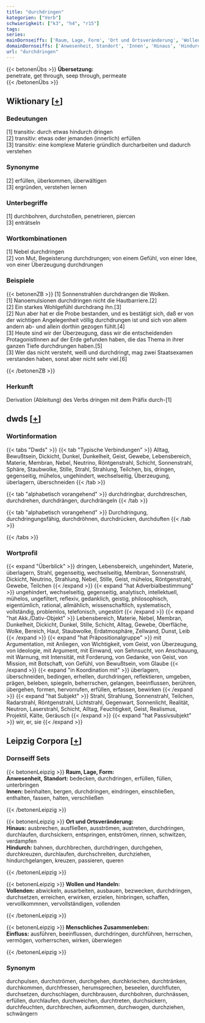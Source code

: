 ```yaml
---
title: "durchdringen"
kategorien: ["Verb"]
schwierigkeit: ["k3", "h4", "r15"]
tags:
series:
mainDornseiffs: ['Raum, Lage, Form', 'Ort und Ortsveränderung', 'Wollen und Handeln', 'Menschliches Zusammenleben']
domainDornseiffs: ['Anwesenheit, Standort', 'Innen', 'Hinaus', 'Hindurch', 'Vollenden', 'Einfluss']
url: "durchdringen"
---
```


{{< betonenÜbs >}}
**Übersetzung:**  
penetrate, get through, seep through, permeate  
{{< /betonenÜbs >}}

## Wiktionary [[+](https://de.wiktionary.org/wiki/durchdringen)]

### Bedeutungen
[1] transitiv: durch etwas hindurch dringen  
[2] transitiv: etwas oder jemanden (innerlich) erfüllen  
[3] transitiv: eine komplexe Materie gründlich durcharbeiten und dadurch verstehen  

### Synonyme
[2] erfüllen, überkommen, überwältigen  
[3] ergründen, verstehen lernen  

### Unterbegriffe
[1] durchbohren, durchstoßen, penetrieren, piercen  
[3] enträtseln  

### Wortkombinationen
[1] Nebel durchdringen  
[2] von Mut, Begeisterung durchdrungen; von einem Gefühl, von einer Idee, von einer Überzeugung durchdrungen  

### Beispiele
{{< betonenZB >}}
[1] Sonnenstrahlen durchdrangen die Wolken.  
[1] Nanoemulsionen durchdringen nicht die Hautbarriere.[2]  
[2] Ein starkes Wohlgefühl durchdrang ihn.[3]  
[2] Nun aber hat er die Probe bestanden, und es bestätigt sich, daß er von der wichtigen Angelegenheit völlig durchdrungen ist und sich von allem andern ab- und allein dorthin gezogen fühlt.[4]  
[3] Heute sind wir der Überzeugung, dass wir die entscheidenden ProtagonistInnen auf der Erde gefunden haben, die das Thema in ihrer ganzen Tiefe durchdrungen haben.[5]  
[3] Wer das nicht versteht, weiß und durchdringt, mag zwei Staatsexamen verstanden haben, sonst aber nicht sehr viel.[6]  

{{< /betonenZB >}}
### Herkunft
Derivation (Ableitung) des Verbs dringen mit dem Präfix durch-[1]  



## dwds [[+](https://www.dwds.de/wb/durchdringen)]

### Wortinformation
{{< tabs "Dwds" >}}
{{< tab "Typische Verbindungen" >}}
Alltag, Bewußtsein, Dickicht, Dunkel, Dunkelheit, Geist, Gewebe, Lebensbereich, Materie, Membran, Nebel, Neutrino, Röntgenstrahl, Schicht, Sonnenstrahl, Sphäre, Staubwolke, Stille, Strahl, Strahlung, Teilchen, bis, dringen, gegenseitig, mühelos, ungehindert, wechselseitig, Überzeugung, überlagern, überschneiden
{{< /tab >}}

{{< tab "alphabetisch vorangehend" >}}
durchdringbar, durchdreschen, durchdrehen, durchdrängen, durchdrängeln
{{< /tab >}}

{{< tab "alphabetisch vorangehend" >}}
Durchdringung, durchdringungsfähig, durchdröhnen, durchdrücken, durchduften
{{< /tab >}}

{{< /tabs >}}

### Wortprofil
{{< expand "Überblick" >}} dringen, Lebensbereich, ungehindert, Materie, überlagern, Strahl, gegenseitig, wechselseitig, Membran, Sonnenstrahl, Dickicht, Neutrino, Strahlung, Nebel, Stille, Geist, mühelos, Röntgenstrahl, Gewebe, Teilchen {{< /expand >}}
{{< expand "hat Adverbialbestimmung" >}} ungehindert, wechselseitig, gegenseitig, analytisch, intellektuell, mühelos, ungefiltert, reflexiv, gedanklich, geistig, philosophisch, eigentümlich, rational, allmählich, wissenschaftlich, systematisch, vollständig, problemlos, telefonisch, ungestört {{< /expand >}}
{{< expand "hat Akk./Dativ-Objekt" >}} Lebensbereich, Materie, Nebel, Membran, Dunkelheit, Dickicht, Dunkel, Stille, Schicht, Alltag, Gewebe, Oberfläche, Wolke, Bereich, Haut, Staubwolke, Erdatmosphäre, Zellwand, Dunst, Leib {{< /expand >}}
{{< expand "hat Präpositionalgruppe" >}} mit Argumentation, mit Anliegen, von Wichtigkeit, vom Geist, von Überzeugung, von Ideologie, mit Argument, mit Einwand, von Sehnsucht, von Anschauung, mit Warnung, mit Intensität, mit Forderung, von Gedanke, von Geist, von Mission, mit Botschaft, von Gefühl, von Bewußtsein, vom Glaube {{< /expand >}}
{{< expand "in Koordination mit" >}} überlagern, überschneiden, bedingen, erhellen, durchdringen, reflektieren, umgeben, prägen, beleben, spiegeln, beherrschen, gelangen, beeinflussen, berühren, übergehen, formen, hervorrufen, erfüllen, erfassen, bewirken {{< /expand >}}
{{< expand "hat Subjekt" >}} Strahl, Strahlung, Sonnenstrahl, Teilchen, Radarstrahl, Röntgenstrahl, Lichtstrahl, Gegenwart, Sonnenlicht, Realität, Neutron, Laserstrahl, Schicht, Alltag, Feuchtigkeit, Geist, Realismus, Projektil, Kälte, Geräusch {{< /expand >}}
{{< expand "hat Passivsubjekt" >}} wir, er, sie {{< /expand >}}

## Leipzig Corpora [[+](https://corpora.uni-leipzig.de/en/res?word=durchdringen&corpusId=deu_newscrawl-public_2018)]

### Dornseiff Sets
{{< betonenLeipzig >}}
**Raum, Lage, Form:**  
**Anwesenheit, Standort:** bedecken, durchdringen, erfüllen, füllen, unterbringen  
**Innen:** beinhalten, bergen, durchdringen, eindringen, einschließen, enthalten, fassen, halten, verschließen  

{{< /betonenLeipzig >}}


{{< betonenLeipzig >}}
**Ort und Ortsveränderung:**  
**Hinaus:** ausbrechen, ausfließen, ausströmen, austreten, durchdringen, durchlaufen, durchsickern, entspringen, entströmen, rinnen, schwitzen, verdampfen  
**Hindurch:** bahnen, durchbrechen, durchdringen, durchgehen, durchkreuzen, durchlaufen, durchschreiten, durchziehen, hindurchgelangen, kreuzen, passieren, queren  

{{< /betonenLeipzig >}}


{{< betonenLeipzig >}}
**Wollen und Handeln:**  
**Vollenden:** abwickeln, ausarbeiten, ausbauen, bezwecken, durchdringen, durchsetzen, erreichen, erwirken, erzielen, hinbringen, schaffen, vervollkommnen, vervollständigen, vollenden  

{{< /betonenLeipzig >}}


{{< betonenLeipzig >}}
**Menschliches Zusammenleben:**  
**Einfluss:** ausführen, beeinflussen, durchdringen, durchführen, herrschen, vermögen, vorherrschen, wirken, überwiegen  

{{< /betonenLeipzig >}}

### Synonym
durchpulsen, durchströmen, durchgehen, durchkriechen, durchtränken, durchkommen, durchfressen, herumsprechen, beseelen, durchfluten, durchsetzen, durchschlagen, durchbrausen, durchbohren, durchnässen, erfüllen, durchlaufen, durchweichen, durchtreten, durchsickern, durchfeuchten, durchbrechen, aufkommen, durchwogen, durchziehen, schwängern

